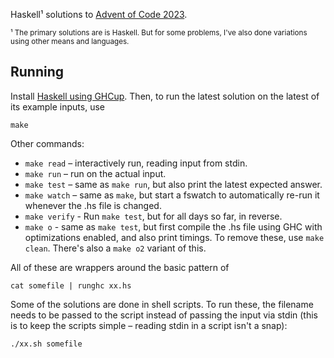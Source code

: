 Haskell¹ solutions to [Advent of Code 2023](https://adventofcode.com/2023).

<small>¹ The primary solutions are is Haskell. But for some problems, I've also
done variations using other means and languages. </small>

## Running

Install [Haskell using GHCup](https://www.haskell.org/ghcup/). Then, to run the
latest solution on the latest of its example inputs, use

    make

Other commands:

-   `make read` – interactively run, reading input from stdin.
-   `make run` – run on the actual input.
-   `make test` – same as `make run`, but also print the latest expected answer.
-   `make watch` – same as `make`, but start a fswatch to automatically re-run
    it whenever the .hs file is changed.
-   `make verify` - Run `make test`, but for all days so far, in reverse.
-   `make o` - same as `make test`, but first compile the .hs file using GHC
    with optimizations enabled, and also print timings. To remove these, use
    `make clean`. There's also a `make o2` variant of this.

All of these are wrappers around the basic pattern of

    cat somefile | runghc xx.hs

Some of the solutions are done in shell scripts. To run these, the filename
needs to be passed to the script instead of passing the input via stdin (this is
to keep the scripts simple – reading stdin in a script isn't a snap):

    ./xx.sh somefile
